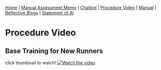 [Home](index.md) | [Manual Assessment Memo](manual_assessment_memo.md) | [Chatbot](chatbot.md) | [Procedure Video](procedure_video.md) | [Manual](manual.md) | [Reflective Blogs](reflective_blogs.md) | [Statement of AI](AIstatement.md) 


# Procedure Video

## Base Training for New Runners

click thumbnail to watch!
[![Watch the video](https://img.youtube.com/vi/IxtJOx_HCeE/maxresdefault.jpg)](https://youtu.be/IxtJOx_HCeE)





